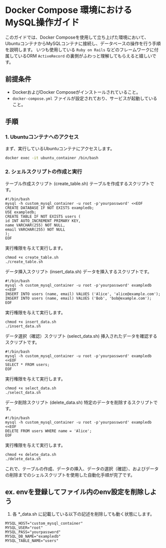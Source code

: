 # Docker Compose 環境におけるMySQL操作ガイド

このガイドでは、Docker Composeを使用して立ち上げた環境において、UbuntuコンテナからMySQLコンテナに接続し、データベースの操作を行う手順を説明します。
いつも使用している `Ruby on Rails` などのフレームワークに付属しているORM `ActiveRecord` の裏側がふわっと理解してもらえると嬉しいです。

## 前提条件

- DockerおよびDocker Composeがインストールされていること。
- `docker-compose.yml` ファイルが設定されており、サービスが起動していること。

## 手順

### 1. Ubuntuコンテナへのアクセス

まず、実行しているUbuntuコンテナにアクセスします。

```bash
docker exec -it ubuntu_container /bin/bash
```

### 2. シェルスクリプトの作成と実行
   テーブル作成スクリプト (create_table.sh)
   テーブルを作成するスクリプトです。
```aidl
#!/bin/bash
mysql -h custom_mysql_container -u root -p'yourpassword' <<EOF
CREATE DATABASE IF NOT EXISTS exampledb;
USE exampledb;
CREATE TABLE IF NOT EXISTS users (
id INT AUTO_INCREMENT PRIMARY KEY,
name VARCHAR(255) NOT NULL,
email VARCHAR(255) NOT NULL
);
EOF
```
実行権限を与えて実行します。
```aidl
chmod +x create_table.sh
./create_table.sh
```
データ挿入スクリプト (insert_data.sh)
データを挿入するスクリプトです。
```aidl
#!/bin/bash
mysql -h custom_mysql_container -u root -p'yourpassword' exampledb <<EOF
INSERT INTO users (name, email) VALUES ('Alice', 'alice@example.com');
INSERT INTO users (name, email) VALUES ('Bob', 'bob@example.com');
EOF
```
実行権限を与えて実行します。
```aidl
chmod +x insert_data.sh
./insert_data.sh
```
データ選択（確認）スクリプト (select_data.sh)
挿入されたデータを確認するスクリプトです。
```aidl
#!/bin/bash
mysql -h custom_mysql_container -u root -p'yourpassword' exampledb <<EOF
SELECT * FROM users;
EOF
```
実行権限を与えて実行します。
```aidl
chmod +x select_data.sh
./select_data.sh
```
データ削除スクリプト (delete_data.sh)
特定のデータを削除するスクリプトです。
```aidl
#!/bin/bash
mysql -h custom_mysql_container -u root -p'yourpassword' exampledb <<EOF
DELETE FROM users WHERE name = 'Alice';
EOF
```
実行権限を与えて実行します。
```aidl
chmod +x delete_data.sh
./delete_data.sh
```
これで、テーブルの作成、データの挿入、データの選択（確認）、およびデータの削除までのシェルスクリプトを使用した自動化手順が完了です。

## ex. envを登録してファイル内のenv設定を削除しよう

1. 各 *_data.sh に記載している以下の記述を削除しても動く状態にします。
```
MYSQL_HOST="custom_mysql_container"
MYSQL_USER="root"
MYSQL_PASS="yourpassword"
MYSQL_DB_NAME="exampledb"
MYSQL_TABLE_NAME="users"
```

